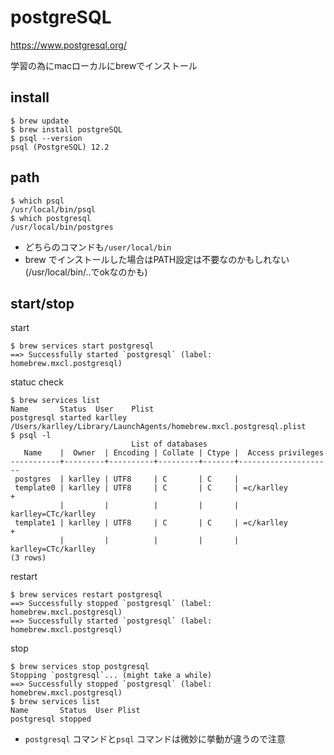 # postgreSQL

https://www.postgresql.org/

学習の為にmacローカルにbrewでインストール

## install

```
$ brew update
$ brew install postgreSQL
$ psql --version
psql (PostgreSQL) 12.2
```

## path

```
$ which psql
/usr/local/bin/psql
$ which postgresql
/usr/local/bin/postgres
```
- どちらのコマンドも`/user/local/bin` 
- brew でインストールした場合はPATH設定は不要なのかもしれない
(/usr/local/bin/..でokなのかも)

## start/stop

start

```
$ brew services start postgresql
==> Successfully started `postgresql` (label: homebrew.mxcl.postgresql)
```

statuc check

```
$ brew services list
Name       Status  User    Plist
postgresql started karlley /Users/karlley/Library/LaunchAgents/homebrew.mxcl.postgresql.plist
$ psql -l
                           List of databases
   Name    |  Owner  | Encoding | Collate | Ctype |  Access privileges
-----------+---------+----------+---------+-------+---------------------
 postgres  | karlley | UTF8     | C       | C     |
 template0 | karlley | UTF8     | C       | C     | =c/karlley         +
           |         |          |         |       | karlley=CTc/karlley
 template1 | karlley | UTF8     | C       | C     | =c/karlley         +
           |         |          |         |       | karlley=CTc/karlley
(3 rows)
```

restart

```
$ brew services restart postgresql
==> Successfully stopped `postgresql` (label: homebrew.mxcl.postgresql)
==> Successfully started `postgresql` (label: homebrew.mxcl.postgresql)
```

stop

```
$ brew services stop postgresql
Stopping `postgresql`... (might take a while)
==> Successfully stopped `postgresql` (label: homebrew.mxcl.postgresql)
$ brew services list
Name       Status  User Plist
postgresql stopped
```

- `postgresql` コマンドと`psql` コマンドは微妙に挙動が違うので注意